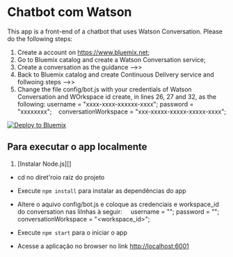 # Chatbot com Watson

This app is a front-end of a chatbot that uses Watson Conversation. 
Please do the following steps:
1) Create a account on https://www.bluemix.net;
2) Go to Bluemix catalog and create a Watson Conversation service;
3) Create a conversation as the guidance -->> 
4) Back to Bluemix catalog and create Continuous Delivery service and follwoing steps -->>
5) Change the file config/bot.js with your credentials of Watson Conversation and WOrkspace id create, in lines 26, 27 and 32, as the following:
    username = "xxxx-xxxx-xxxxxx-xxxx";
    password = "xxxxxxxx";
    conversationWorkspace = "xxx-xxxxx-xxxxx-xxxxx-xxxx";


[![Deploy to Bluemix](https://bluemix.net/deploy/button.png)](https://bluemix.net/deploy?repository=https://github.com/sergiogama/ibm-dbg-chatbot)

## Para executar o app localmente

1. [Instalar Node.js][]
+ cd no diret'roio raiz do projeto
+ Execute `npm install` para instalar as dependências do app
+ Altere o aquivo config/bot.js e coloque as credenciais e workspace_id do conversation nas lilnhas à seguir:
    
    username = "<username>";
    password = "<password>";
    conversationWorkspace = "<workspace_id>";

+ Execute `npm start` para o iniciar o app
+ Acesse a aplicação no browser no link <http://localhost:6001>

[Instale Node.js]: https://nodejs.org/en/download/
"# Conversation-demo" 
